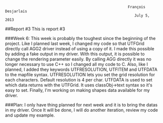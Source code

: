                                                                                                                             
                                                            François Desjarlais                                                     
                                                               July 5, 2013 
##Report #3
This is report #3

###Week 6:
This week is probably the toughest since the beginning of the project. Like I planned last week, I changed my code so that UTFGrid directly call AGG2 driver instead of using a copy of it. I made this possible by adding a fake output in my driver. With this output, it is possible to change the rendering parameter easily. By calling AGG directly it was no longer necessary to use C++ so I changed all my code to C. Also, like I planned, I added they keywords UTFRESOLUTION, UTFITEM and UTFDATA to the mapfile syntax. UTFRESOLUTION lets you set the grid resolution for each characters. Default resolution is 4 per char. UTFDATA is used to set which data returns with the UTFGrid. It uses classObj->text syntax so it's easy to set. Finally, I'm working on making shapes data available for my driver.

###Plan:
I only have thing planned for next week and it is to bring the datas in my driver. Once It will be done, I will do another iteration, review my code and update my example.
